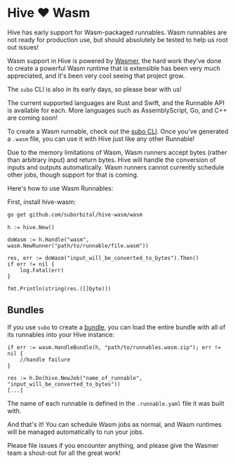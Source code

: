 # Hive ❤️ Wasm

Hive has early support for Wasm-packaged runnables. Wasm runnables are not ready for production use, but should absolutely be tested to help us root out issues!

Wasm support in Hive is powered by [Wasmer](https://github.com/wasmerio/wasmer-go), the hard work they've done to create a powerful Wasm runtime that is extensible has been very much appreciated, and it's been very cool seeing that project grow.

The `subo` CLI is also in its early days, so please bear with us!

The current supported languages are Rust and Swift, and the Runnable API is available for each. More languages such as AssemblyScript, Go, and C++ are coming soon!

To create a Wasm runnable, check out the [subo CLI](https://github.com/suborbital/subo). Once you've generated a `.wasm` file, you can use it with Hive just like any other Runnable!

Due to the memory limitations of Wasm, Wasm runners accept bytes (rather than arbitrary input) and return bytes. Hive will handle the conversion of inputs and outputs automatically. Wasm runners cannot currently schedule other jobs, though support for that is coming.

Here's how to use Wasm Runnables:

First, install hive-wasm:
```bash
go get github.com/suborbital/hive-wasm/wasm
```

```golang
h := hive.New()

doWasm := h.Handle("wasm", wasm.NewRunner("path/to/runnable/file.wasm"))

res, err := doWasm("input_will_be_converted_to_bytes").Then()
if err != nil {
	log.Fatal(err)
}

fmt.Println(string(res.([]byte)))
```

## Bundles
If you use `subo` to create a [bundle](https://github.com/suborbital/subo/blob/main/docs/wasm.md#bundles), you can load the entire bundle with all of its runnables into your Hive instance:
```golang
if err := wasm.HandleBundle(h, "path/to/runnables.wasm.zip"); err != nil {
	//handle failure
}

res := h.Do(hive.NewJob("name_of_runnable", "input_will_be_converted_to_bytes"))
[...]
```
The name of each runnable is defined in the `.runnable.yaml` file it was built with.

And that's it! You can schedule Wasm jobs as normal, and Wasm runtimes will be managed automatically to run your jobs.

Please file issues if you encounter anything, and please give the Wasmer team a shout-out for all the great work!
